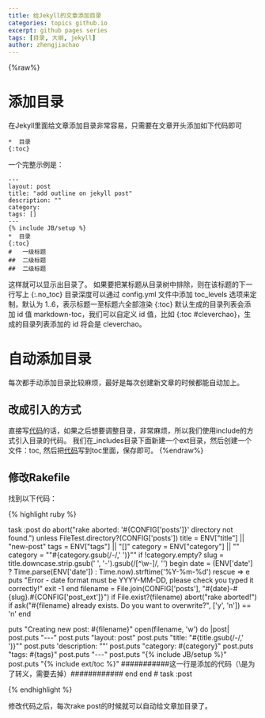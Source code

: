 ```yaml
---
title: 给Jekyll的文章添加目录
categories: topics github.io
excerpt: github pages series
tags: [目录, 大纲, jekyll]
author: zhengjiachao
---
```


{%raw%}
#	添加目录

在Jekyll里面给文章添加目录非常容易，只需要在文章开头添加如下代码即可<span id="code"></span>

	*  目录
	{:toc}

一个完整示例是：

	---
	layout: post
	title: "add outline on jekyll post"
	description: ""
	category:
	tags: []
	---
	{% include JB/setup %}
	*  目录
	{:toc}
	#	一级标题
	##	二级标题
	##	二级标题

这样就可以显示出目录了。
如果要把某标题从目录树中排除，则在该标题的下一行写上 {:.no_toc}
目录深度可以通过 config.yml 文件中添加 toc_levels 选项来定制，默认为 1..6，表示标题一至标题六全部渲染
{:toc} 默认生成的目录列表会添加 id 值 markdown-toc，我们可以自定义 id 值，比如 {:toc #cleverchao}，生成的目录列表添加的 id 将会是 cleverchao。

#	自动添加目录

每次都手动添加目录比较麻烦，最好是每次创建新文章的时候都能自动加上。

##	改成引入的方式

直接写[代码](#code)的话，如果之后想要调整目录，非常麻烦，所以我们使用include的方式引入目录的代码。
我们在_includes目录下面新建一个ext目录，然后创建一个文件：toc, 然后把[代码](#code)写到toc里面，保存即可。
{%endraw%}
##	修改Rakefile

找到以下代码：

{% highlight ruby %}

task :post do
  abort("rake aborted: '#{CONFIG['posts']}' directory not found.") unless FileTest.directory?(CONFIG['posts'])
  title = ENV["title"] || "new-post"
  tags = ENV["tags"] || "[]"
  category = ENV["category"] || ""
  category = "\"#{category.gsub(/-/,' ')}\"" if !category.empty?
  slug = title.downcase.strip.gsub(' ', '-').gsub(/[^\w-]/, '')
  begin
    date = (ENV['date'] ? Time.parse(ENV['date']) : Time.now).strftime('%Y-%m-%d')
  rescue => e
    puts "Error - date format must be YYYY-MM-DD, please check you typed it correctly!"
    exit -1
  end
  filename = File.join(CONFIG['posts'], "#{date}-#{slug}.#{CONFIG['post_ext']}")
  if File.exist?(filename)
    abort("rake aborted!") if ask("#{filename} already exists. Do you want to overwrite?", ['y', 'n']) == 'n'
  end
  
  puts "Creating new post: #{filename}"
  open(filename, 'w') do |post|
    post.puts "---"
    post.puts "layout: post"
    post.puts "title: \"#{title.gsub(/-/,' ')}\""
    post.puts 'description: ""'
    post.puts "category: #{category}"
    post.puts "tags: #{tags}"
    post.puts "---"
    post.puts "{\% include JB/setup \%}"
    post.puts "{\% include ext/toc \%}" ###########这一行是添加的代码（\是为了转义，需要去掉）############
  end
end # task :post 

{% endhighlight %}

修改代码之后，每次rake post的时候就可以自动给文章加目录了。